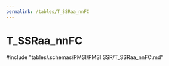 ```yaml
---
permalink: /tables/T_SSRaa_nnFC
---
```

# T_SSRaa_nnFC
<!-- SPDX-License-Identifier: MPL-2.0 -->

<!-- ATTENTION : Ne pas supprimer ou modifier la ligne ci-dessous -->
#include "tables/.schemas/PMSI/PMSI SSR/T_SSRaa_nnFC.md"
<!-- ATTENTION : Ne pas supprimer ou modifier la ligne ci-dessus -->
